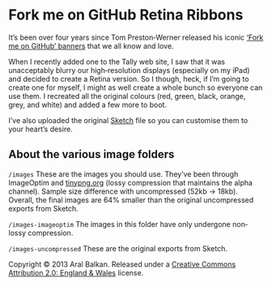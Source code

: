 Fork me on GitHub Retina Ribbons
===

It’s been over four years since Tom Preston‐Werner released his iconic [‘Fork me on GitHub’ banners](https://github.com/blog/273-github-ribbons) that we all know and love.

When I recently added one to the Tally web site, I saw that it was unacceptably blurry our high‐resolution displays (especially on my iPad) and decided to create a Retina version. So I though, heck, if I’m going to create one for myself, I might as well create a whole bunch so everyone can use them. I recreated all the original colours (red, green, black, orange, grey, and white) and added a few more to boot.

I’ve also uploaded the original [Sketch](http://www.bohemiancoding.com/sketch/) file so you can customise them to your heart’s desire.

About the various image folders
---

```/images``` These are the images you should use. They’ve been through ImageOptim and [tinypng.org](http://tinypng.org) (lossy compression that maintains the alpha channel). Sample size difference with uncompressed (52kb → 18kb). Overall, the final images are 64% smaller than the original uncompressed exports from Sketch.

```/images-imageoptim``` The images in this folder have only undergone non‐lossy compression.

```/images-uncompressed``` These are the original exports from Sketch.


Copyright &copy; 2013 Aral Balkan. Released under a [Creative Commons Attribution 2.0: England &amp; Wales](http://creativecommons.org/licenses/by/2.0/uk/) license.